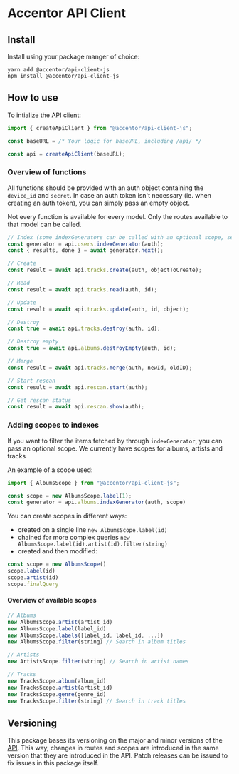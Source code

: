 # Accentor API Client

## Install 
Install using your package manger of choice:
```
yarn add @accentor/api-client-js
npm install @accentor/api-client-js
```

## How to use

To intialize the API client:
```js
import { createApiClient } from "@accentor/api-client-js";

const baseURL = /* Your logic for baseURL, including /api/ */

const api = createApiClient(baseURL);
```

### Overview of functions
All functions should be provided with an auth object containing the `device_id` and `secret`. In case an auth token isn't necessary (ie. when creating an auth token), you can simply pass an empty object.

Not every function is available for every model. Only the routes available to that model can be called.
```js
// Index (some indexGenerators can be called with an optional scope, see below)
const generator = api.users.indexGenerator(auth);
const { results, done } = await generator.next();

// Create
const result = await api.tracks.create(auth, objectToCreate);

// Read
const result = await api.tracks.read(auth, id);

// Update
const result = await api.tracks.update(auth, id, object);

// Destroy
const true = await api.tracks.destroy(auth, id);

// Destroy empty
const true = await api.albums.destroyEmpty(auth, id);

// Merge
const result = await api.tracks.merge(auth, newId, oldID);

// Start rescan
const result = await api.rescan.start(auth);

// Get rescan status
const result = await api.rescan.show(auth);
```
 
### Adding scopes to indexes
If you want to filter the items fetched by through `indexGenerator`, you can pass an optional scope. We currently have scopes for albums, artists and tracks

An example of a scope used:
```js
import { AlbumsScope } from "@accentor/api-client-js";

const scope = new AlbumsScope.label(1);
const generator = api.albums.indexGenerator(auth, scope)
```

You can create scopes in different ways:
* created on a single line `new AlbumsScope.label(id)`
* chained for more complex queries `new AlbumsScope.label(id).artist(id).filter(string)`
* created and then modified:

```js
const scope = new AlbumsScope()
scope.label(id)
scope.artist(id)
scope.finalQuery
```

#### Overview of available scopes
```js
// Albums
new AlbumsScope.artist(artist_id) 
new AlbumsScope.label(label_id)
new AlbumsScope.labels([label_id, label_id, ...])
new AlbumsScope.filter(string) // Search in album titles

// Artists
new ArtistsScope.filter(string) // Search in artist names

// Tracks
new TracksScope.album(album_id)
new TracksScope.artist(artist_id)
new TracksScope.genre(genre_id)
new TracksScope.filter(string) // Search in track titles
```

## Versioning
This package bases its versioning on the major and minor versions of the [API](https://github.com/accentor/api). This way, changes in routes and scopes are introduced in the same version that they are introduced in the API.
Patch releases can be issued to fix issues in this package itself.

